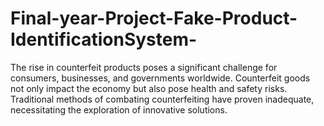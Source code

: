 # Final-year-Project-Fake-Product-IdentificationSystem-
The rise in counterfeit products poses a significant challenge for consumers,  businesses, and governments worldwide. Counterfeit goods not only impact the economy but  also pose health and safety risks. Traditional methods of combating counterfeiting have proven  inadequate, necessitating the exploration of innovative solutions.
